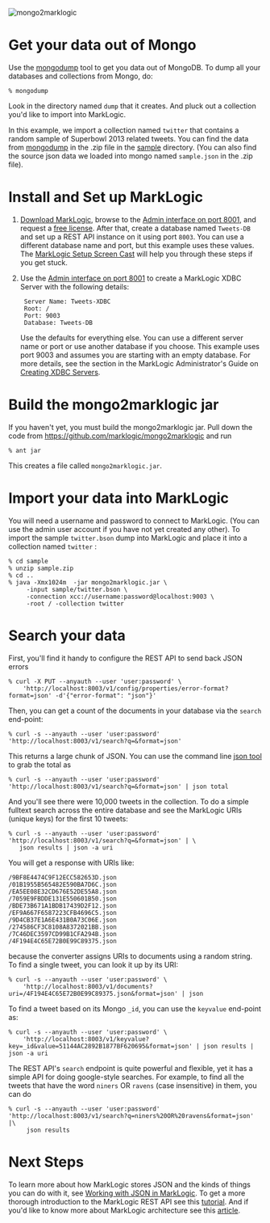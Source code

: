 ![mongo2marklogic](http://developer.marklogic.com/media/mongo2marklogic.png)

# Get your data out of Mongo 

Use the [mongodump][] tool to get you data out of MongoDB.  To dump all your databases and collections 
from Mongo, do:

    % mongodump 
    
Look in the directory named `dump` that it creates.  And pluck out a collection you'd like to import
into MarkLogic.

In this example, we import a collection named `twitter` that contains a random sample of 
Superbowl 2013 related tweets.  You can find the data from [mongodump][] in the
.zip file in the [sample][] directory.  (You can also find the source json data we 
loaded into mongo named `sample.json` in the .zip file).

# Install and Set up MarkLogic

1. [Download MarkLogic][], browse to the [Admin interface on port 8001](http://localhost:8001), and 
   request a [free license][]. After that, create a database named `Tweets-DB` 
   and set up a REST API instance on it using port `8003`.
   You can use a different database name and port, but this example uses these values. The 
   [MarkLogic Setup Screen Cast][] will help you through these steps if you get stuck.
2. Use the [Admin interface on port 8001](http://localhost:8001) to create a MarkLogic XDBC Server with the 
   following details:

        Server Name: Tweets-XDBC
        Root: /
        Port: 9003
        Database: Tweets-DB 
    
    Use the defaults for everything else. You can use a different server name or port or use another database 
    if you choose. This example uses port 9003 and assumes you are starting with an empty database. 
    For more details, see the section in the MarkLogic Administrator's Guide on 
    [Creating XDBC Servers][MarkLogic XDBC Server].

# Build the mongo2marklogic jar

If you haven't yet, you must build the mongo2marklogic jar. Pull down the code from 
https://github.com/marklogic/mongo2marklogic and run

    % ant jar

This creates a file called `mongo2marklogic.jar`.   

# Import your data into MarkLogic

You will need a username and password to connect to MarkLogic. (You can use the admin user account if you 
have not yet created any other).  To import the sample `twitter.bson` dump into MarkLogic and place 
it into a collection named `twitter` :

    % cd sample
    % unzip sample.zip
    % cd ..
    % java -Xmx1024m  -jar mongo2marklogic.jar \
         -input sample/twitter.bson \
         -connection xcc://username:password@localhost:9003 \
         -root / -collection twitter
    
# Search your data

First, you'll find it handy to configure the REST API to send back JSON errors 

    % curl -X PUT --anyauth --user 'user:password' \
        'http://localhost:8003/v1/config/properties/error-format?format=json' -d'{"error-format": "json"}'

Then, you can get a count of the documents in your database via the `search` end-point: 

    % curl -s --anyauth --user 'user:password' 'http://localhost:8003/v1/search?q=&format=json'

This returns a large chunk of JSON. You can use the command line [json tool][] to grab the total as

    % curl -s --anyauth --user 'user:password' 'http://localhost:8003/v1/search?q=&format=json' | json total

And you'll see there were 10,000 tweets in the collection. To do a simple fulltext search across 
the entire database and see the MarkLogic URIs (unique keys) for the first 10 tweets:

    % curl -s --anyauth --user 'user:password' 'http://localhost:8003/v1/search?q=&format=json' | \
       json results | json -a uri

You will get a response with URIs like:

    /9BF8E4474C9F12ECC582653D.json
    /01B1955B565482E590BA7D6C.json
    /EA5EE08E32CD676E52DE55A8.json
    /7059E9FBDDE131E550601B50.json
    /BDE73B671A1BDB17439D2F12.json
    /EF9A667F6587223CFB4696C5.json
    /9D4CB37E1A6E431B0A73C06E.json
    /274586CF3C8108A8372021BB.json
    /7C46DEC3597CD99B1CFA294B.json
    /4F194E4C65E72B0E99C89375.json

because the converter assigns URIs to documents using a random string. 
To find a single tweet, you can look it up by its URI:

    % curl -s --anyauth --user 'user:password' \
        'http://localhost:8003/v1/documents?uri=/4F194E4C65E72B0E99C89375.json&format=json' | json

To find a tweet based on its Mongo `_id`, you can use the `keyvalue` end-point as:

    % curl -s --anyauth --user 'user:password' \
        'http://localhost:8003/v1/keyvalue?key=_id&value=51144AC2892B1877BF620695&format=json' | json results | json -a uri

The REST API's `search` endpoint is quite powerful and flexible, yet it has a simple API for doing 
google-style searches.  For example, to find all the tweets that have the word 
`niners` OR `ravens` (case insensitive) in them, you can do

    % curl -s --anyauth --user 'user:password' 'http://localhost:8003/v1/search?q=niners%20OR%20ravens&format=json' |\
         json results

# Next Steps

To learn more about how MarkLogic stores JSON and the kinds of things you can do with it, 
see [Working with JSON in MarkLogic][]. To get a more thorough introduction to the MarkLogic REST API
see this [tutorial][learn about the MarkLogic REST API].  And if you'd like to know more about MarkLogic architecture
see this [article][arch-101].


[MarkLogic]: http://developer.marklogic.com    
[LICENSE.txt]: https://github.com/marklogic/mongo2marklogic/blog/master/LICENSE.txt
[Enterprise NoSQL]: http://developer.marklogic.com/products/marklogic-server/enterprise-nosql
[Download MarkLogic]: http://developer.marklogic.com/products
[Architectural Summary]: http://developer.marklogic.com/learn/arch/diagram-101
[free license]: http://developer.marklogic.com/free-developer
[MarkLogic XDBC Server]: http://docs.marklogic.com/guide/admin/xdbc#id_21458
[mongodump]: http://docs.mongodb.org/manual/reference/mongodump/
[MarkLogic Setup Screen Cast]: http://www.youtube.com/watch?feature=player_embedded&v=n4Oem-DsQaU
[XCC Sessions]: http://docs.marklogic.com/guide/xcc/concepts#id_15580
[learn about the MarkLogic REST API]: http://developer.marklogic.com/learn/rest
[Working with JSON in MarkLogic]: http://docs.marklogic.com/guide/app-dev/json
[sample]: https://github.com/marklogic/mongo2marklogic/tree/master/sample
[json tool]: https://github.com/trentm/json
[arch-101]: http://developer.marklogic.com/learn/arch/diagram-101
